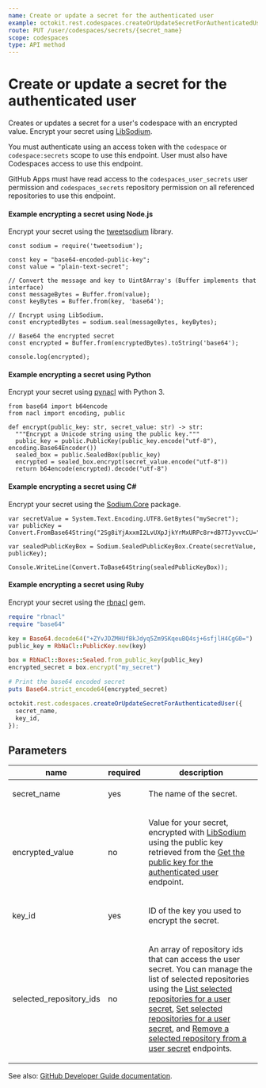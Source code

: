 ```yaml
---
name: Create or update a secret for the authenticated user
example: octokit.rest.codespaces.createOrUpdateSecretForAuthenticatedUser({ secret_name, key_id })
route: PUT /user/codespaces/secrets/{secret_name}
scope: codespaces
type: API method
---
```


# Create or update a secret for the authenticated user

Creates or updates a secret for a user's codespace with an encrypted value. Encrypt your secret using
[LibSodium](https://libsodium.gitbook.io/doc/bindings_for_other_languages).

You must authenticate using an access token with the `codespace` or `codespace:secrets` scope to use this endpoint. User must also have Codespaces access to use this endpoint.

GitHub Apps must have read access to the `codespaces_user_secrets` user permission and `codespaces_secrets` repository permission on all referenced repositories to use this endpoint.

#### Example encrypting a secret using Node.js

Encrypt your secret using the [tweetsodium](https://github.com/github/tweetsodium) library.

```
const sodium = require('tweetsodium');

const key = "base64-encoded-public-key";
const value = "plain-text-secret";

// Convert the message and key to Uint8Array's (Buffer implements that interface)
const messageBytes = Buffer.from(value);
const keyBytes = Buffer.from(key, 'base64');

// Encrypt using LibSodium.
const encryptedBytes = sodium.seal(messageBytes, keyBytes);

// Base64 the encrypted secret
const encrypted = Buffer.from(encryptedBytes).toString('base64');

console.log(encrypted);
```

#### Example encrypting a secret using Python

Encrypt your secret using [pynacl](https://pynacl.readthedocs.io/en/latest/public/#nacl-public-sealedbox) with Python 3.

```
from base64 import b64encode
from nacl import encoding, public

def encrypt(public_key: str, secret_value: str) -> str:
  """Encrypt a Unicode string using the public key."""
  public_key = public.PublicKey(public_key.encode("utf-8"), encoding.Base64Encoder())
  sealed_box = public.SealedBox(public_key)
  encrypted = sealed_box.encrypt(secret_value.encode("utf-8"))
  return b64encode(encrypted).decode("utf-8")
```

#### Example encrypting a secret using C#

Encrypt your secret using the [Sodium.Core](https://www.nuget.org/packages/Sodium.Core/) package.

```
var secretValue = System.Text.Encoding.UTF8.GetBytes("mySecret");
var publicKey = Convert.FromBase64String("2Sg8iYjAxxmI2LvUXpJjkYrMxURPc8r+dB7TJyvvcCU=");

var sealedPublicKeyBox = Sodium.SealedPublicKeyBox.Create(secretValue, publicKey);

Console.WriteLine(Convert.ToBase64String(sealedPublicKeyBox));
```

#### Example encrypting a secret using Ruby

Encrypt your secret using the [rbnacl](https://github.com/RubyCrypto/rbnacl) gem.

```ruby
require "rbnacl"
require "base64"

key = Base64.decode64("+ZYvJDZMHUfBkJdyq5Zm9SKqeuBQ4sj+6sfjlH4CgG0=")
public_key = RbNaCl::PublicKey.new(key)

box = RbNaCl::Boxes::Sealed.from_public_key(public_key)
encrypted_secret = box.encrypt("my_secret")

# Print the base64 encoded secret
puts Base64.strict_encode64(encrypted_secret)
```

```js
octokit.rest.codespaces.createOrUpdateSecretForAuthenticatedUser({
  secret_name,
  key_id,
});
```

## Parameters

<table>
  <thead>
    <tr>
      <th>name</th>
      <th>required</th>
      <th>description</th>
    </tr>
  </thead>
  <tbody>
    <tr><td>secret_name</td><td>yes</td><td>

The name of the secret.

</td></tr>
<tr><td>encrypted_value</td><td>no</td><td>

Value for your secret, encrypted with [LibSodium](https://libsodium.gitbook.io/doc/bindings_for_other_languages) using the public key retrieved from the [Get the public key for the authenticated user](https://docs.github.com/enterprise-cloud@latest//rest/reference/codespaces#get-the-public-key-for-the-authenticated-user) endpoint.

</td></tr>
<tr><td>key_id</td><td>yes</td><td>

ID of the key you used to encrypt the secret.

</td></tr>
<tr><td>selected_repository_ids</td><td>no</td><td>

An array of repository ids that can access the user secret. You can manage the list of selected repositories using the [List selected repositories for a user secret](https://docs.github.com/enterprise-cloud@latest//rest/reference/codespaces#list-selected-repositories-for-a-user-secret), [Set selected repositories for a user secret](https://docs.github.com/enterprise-cloud@latest//rest/reference/codespaces#set-selected-repositories-for-a-user-secret), and [Remove a selected repository from a user secret](https://docs.github.com/enterprise-cloud@latest//rest/reference/codespaces#remove-a-selected-repository-from-a-user-secret) endpoints.

</td></tr>
  </tbody>
</table>

See also: [GitHub Developer Guide documentation](https://docs.github.com/enterprise-cloud@latest//rest/reference/codespaces#create-or-update-a-secret-for-the-authenticated-user).
